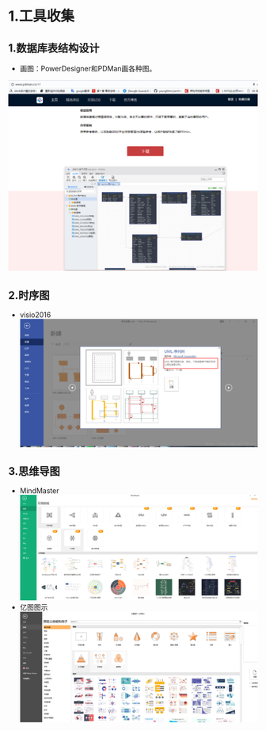 # 1.工具收集

## 1.数据库表结构设计
* 画图：PowerDesigner和PDMan画各种图。

![](/static/image/微信截图_20200901100414.png)

## 2.时序图
* visio2016
![](/static/image/20180705101613508.png)

## 3.思维导图
* MindMaster
![](/static/image/微信截图_20210121142102.png)
* 亿图图示
![](/static/image/微信截图_20210121142252.png)
